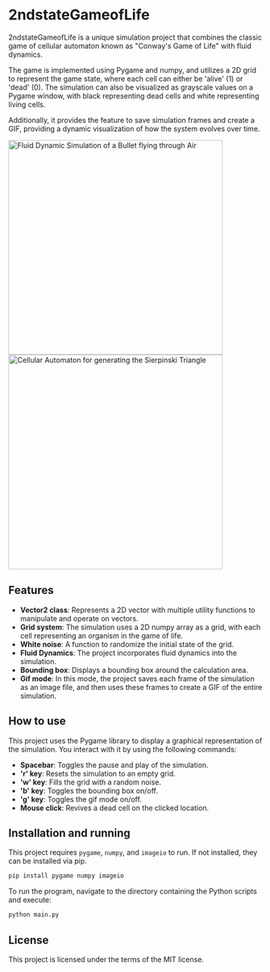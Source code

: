 # 2ndstateGameofLife

2ndstateGameofLife is a unique simulation project that combines the classic game of cellular automaton known as "Conway's Game of Life" with fluid dynamics. 

The game is implemented using Pygame and numpy, and utilizes a 2D grid to represent the game state, where each cell can either be 'alive' (1) or 'dead' (0). The simulation can also be visualized as grayscale values on a Pygame window, with black representing dead cells and white representing living cells. 

Additionally, it provides the feature to save simulation frames and create a GIF, providing a dynamic visualization of how the system evolves over time.

<img src="simulationAir.gif" width="425" alt="Fluid Dynamic Simulation of a Bullet flying through Air"/> <img src="triangle.gif" width="425" alt="Cellular Automaton for generating the Sierpinski Triangle"/> 

## Features

- **Vector2 class**: Represents a 2D vector with multiple utility functions to manipulate and operate on vectors.
- **Grid system**: The simulation uses a 2D numpy array as a grid, with each cell representing an organism in the game of life. 
- **White noise**: A function to randomize the initial state of the grid.
- **Fluid Dynamics**: The project incorporates fluid dynamics into the simulation.
- **Bounding box**: Displays a bounding box around the calculation area.
- **Gif mode**: In this mode, the project saves each frame of the simulation as an image file, and then uses these frames to create a GIF of the entire simulation.

## How to use

This project uses the Pygame library to display a graphical representation of the simulation. You interact with it by using the following commands:

- **Spacebar**: Toggles the pause and play of the simulation.
- **'r' key**: Resets the simulation to an empty grid.
- **'w' key**: Fills the grid with a random noise.
- **'b' key**: Toggles the bounding box on/off.
- **'g' key**: Toggles the gif mode on/off.
- **Mouse click**: Revives a dead cell on the clicked location.

## Installation and running

This project requires `pygame`, `numpy`, and `imageio` to run. If not installed, they can be installed via pip.

```bash
pip install pygame numpy imageio
```

To run the program, navigate to the directory containing the Python scripts and execute:

```bash
python main.py
```

## License

This project is licensed under the terms of the MIT license.
